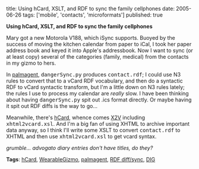 title: Using hCard, XSLT, and RDF to sync the family cellphones
date: 2005-06-26
tags: ['mobile', 'contacts', 'microformats']
published: true

<b>Using hCard, XSLT, and RDF to sync the family cellphones</b>

<p> Mary got a new Motorola V188, which iSync supports. Buoyed by the success of moving the kitchen calendar from paper to iCal, I took her paper address book and keyed it into Apple's addressbook. Now I want to sync (or at least copy) several of the categories (family, medical) from the contacts in my gizmo to hers.

<p> In <a href="http://dev.w3.org/cvsweb/2001/palmagent/" rel="tag">palmagent</a>, <tt>dangerSync.py</tt> produces <tt>contact.rdf</tt>; I could use N3 rules to convert that to a vCard RDF vocabulary, and then do a syntactic RDF to vCard syntactic transform, but I'm a little down on N3 rules lately; the rules I use to process my calendar are  <em>really</em> slow. I have been thinking about having <tt>dangerSync.py</tt> spit out .ics format directly. Or maybe having it spit out RDF diffs is the way to go...


<p> Meanwhile, there's <a href="http://developers.technorati.com/wiki/hCard">hCard</a>, whence comes <a href="http://suda.co.uk/projects/X2V/">X2V</a> including <tt>xhtml2vcard.xsl</tt>. And I'm a big fan of using XHTML to archive important data anyway, so I think I'll write some XSLT to convert <tt>contact.rdf</tt> to XHTML and then use <tt>xhtml2vcard.xsl</tt> to get vcard syntax.

<p> <em>grumble... advogato diary entries don't have titles, do they?</em>

<p> <b>Tags</b>: <a href="http://developers.technorati.com/wiki/hCard">hCard</a>, <a rel="tag" href="http://dm93.org/z2001/WearableGizmo">WearableGizmo</a>, <a href="http://dev.w3.org/cvsweb/2001/palmagent/" rel="tag">palmagent</a>, <a href="http://www.w3.org/DesignIssues/Diff">RDF diff/sync</a>, <a rel="tag" href="http://groups.csail.mit.edu/dig/">DIG</a>
